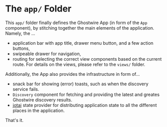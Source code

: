 # The `app/` Folder

This `app/` folder finally defines the Ghostwire App (in form of the `App`
component), by stitching together the main elements of the application. Namely,
the ...

- application bar with app title, drawer menu button, and a few action buttons,
- swipeable drawer for navigation,
- routing for selecting the correct view components based on the current route. For details on the views, please refer to the `views/` folder.

Additionally, the App also provides the infrastructure in form of...

- snack bar for showing (error) toasts, such as when the discovery service
  fails.
- `Discovery` component for fetching and providing the latest and greates
  Ghostwire discovery results.
- [jotai](https://github.com/pmndrs/jotai) state provider for distributing
  application state to all the different places in the application.

That's it.
